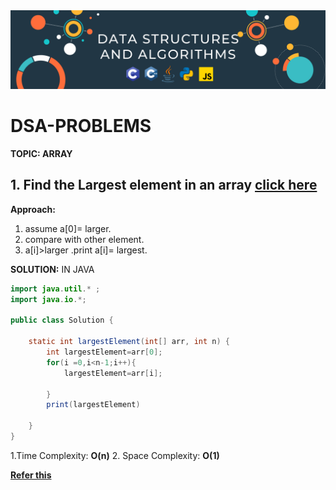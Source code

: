 <img src="dsa logo.png"/>


# DSA-PROBLEMS

**TOPIC: ARRAY**

## 1. Find the Largest element in an array [click here](https://www.naukri.com/code360/problems/largest-element-in-the-array-largest-element-in-the-array_5026279?utm_source=youtube&utm_medium=affiliate&utm_campaign=striver_Arrayproblems)
**Approach:**
1. assume a[0]= larger.
2. compare with other element.
3. a[i]>larger .print a[i]= largest.
  
**SOLUTION:** IN JAVA
```java
import java.util.* ;
import java.io.*; 

public class Solution {

    static int largestElement(int[] arr, int n) {
        int largestElement=arr[0];
        for(i =0,i<n-1;i++){
            largestElement=arr[i];

        }
        print(largestElement)

    }
}
```

1.Time Complexity:  **O(n)**
2. Space Complexity:  **O(1)**

[**Refer this**](https://youtu.be/37E9ckMDdTk?si=wHRlktwzjngsqNuk)



